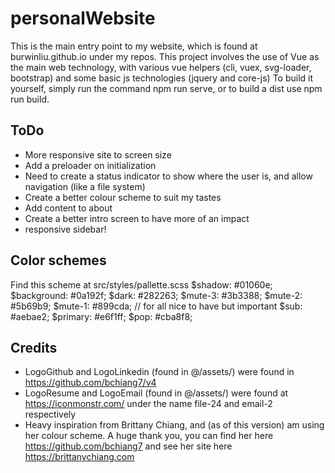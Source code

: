 # personalWebsite
This is the main entry point to my website, which is found at burwinliu.github.io under my repos. 
This project involves the use of Vue as the main web technology, with various vue helpers (cli, vuex, svg-loader, bootstrap) and some basic js technologies (jquery and core-js)
To build it yourself, simply run the command npm run serve, or to build a dist use npm run build.

## ToDo 
* More responsive site to screen size
* Add a preloader on initialization
* Need to create a status indicator to show where the user is, and allow navigation (like a file system)
* Create a better colour scheme to suit my tastes
* Add content to about
* Create a better intro screen to have more of an impact
* responsive sidebar!

## Color schemes
Find this scheme at src/styles/pallette.scss
$shadow: #01060e;
$background: #0a192f;
$dark: #282263;
$mute-3: #3b3388;
$mute-2: #5b69b9;
$mute-1: #899cda; // for all nice to have but important
$sub: #aebae2;
$primary: #e6f1ff;
$pop: #cba8f8;

## Credits
* LogoGithub and LogoLinkedin (found in @/assets/) were found in https://github.com/bchiang7/v4
* LogoResume and LogoEmail (found in @/assets/) were found at https://iconmonstr.com/ under the name file-24 and email-2 respectively
* Heavy inspiration from Brittany Chiang, and (as of this version) am using her colour scheme. A huge thank you, you can find her here https://github.com/bchiang7 and see her site here https://brittanychiang.com
